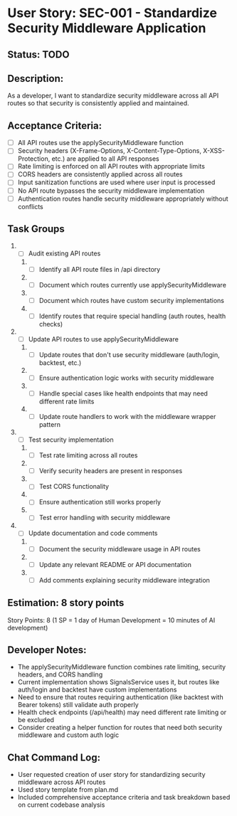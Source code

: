 # User Story: SEC-001 - Standardize Security Middleware Application

## Status: TODO

## Description:

As a developer, I want to standardize security middleware across all API routes so that security is consistently applied and maintained.

## Acceptance Criteria:

- [ ] All API routes use the applySecurityMiddleware function
- [ ] Security headers (X-Frame-Options, X-Content-Type-Options, X-XSS-Protection, etc.) are applied to all API responses
- [ ] Rate limiting is enforced on all API routes with appropriate limits
- [ ] CORS headers are consistently applied across all routes
- [ ] Input sanitization functions are used where user input is processed
- [ ] No API route bypasses the security middleware implementation
- [ ] Authentication routes handle security middleware appropriately without conflicts

## Task Groups

1. - [ ] Audit existing API routes
   1. - [ ] Identify all API route files in /api directory
   2. - [ ] Document which routes currently use applySecurityMiddleware
   3. - [ ] Document which routes have custom security implementations
   4. - [ ] Identify routes that require special handling (auth routes, health checks)

2. - [ ] Update API routes to use applySecurityMiddleware
   1. - [ ] Update routes that don't use security middleware (auth/login, backtest, etc.)
   2. - [ ] Ensure authentication logic works with security middleware
   3. - [ ] Handle special cases like health endpoints that may need different rate limits
   4. - [ ] Update route handlers to work with the middleware wrapper pattern

3. - [ ] Test security implementation
   1. - [ ] Test rate limiting across all routes
   2. - [ ] Verify security headers are present in responses
   3. - [ ] Test CORS functionality
   4. - [ ] Ensure authentication still works properly
   5. - [ ] Test error handling with security middleware

4. - [ ] Update documentation and code comments
   1. - [ ] Document the security middleware usage in API routes
   2. - [ ] Update any relevant README or API documentation
   3. - [ ] Add comments explaining security middleware integration

## Estimation: 8 story points

Story Points: 8 (1 SP = 1 day of Human Development = 10 minutes of AI development)

## Developer Notes:

- The applySecurityMiddleware function combines rate limiting, security headers, and CORS handling
- Current implementation shows SignalsService uses it, but routes like auth/login and backtest have custom implementations
- Need to ensure that routes requiring authentication (like backtest with Bearer tokens) still validate auth properly
- Health check endpoints (/api/health) may need different rate limiting or be excluded
- Consider creating a helper function for routes that need both security middleware and custom auth logic

## Chat Command Log:

- User requested creation of user story for standardizing security middleware across API routes
- Used story template from plan.md
- Included comprehensive acceptance criteria and task breakdown based on current codebase analysis